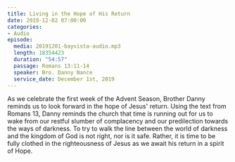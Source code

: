 ```yaml
---
title: Living in the Hope of His Return
date: 2019-12-02 07:00:00
categories:
- Audio
episode:
  media: 20191201-bayvista-audio.mp3
  length: 18354423
  duration: "54:57"
  passage: Romans 13:11-14
  speaker: Bro. Danny Nance
  service_date: December 1st, 2019
---
```

As we celebrate the first week of the Advent Season, Brother Danny reminds us to look forward in the hope of Jesus' return.  Using the text from Romans 13, Danny reminds the church that time is running out for us to wake from our restful slumber of complacency and our predilection towards the ways of darkness.  To try to walk the line between the world of darkness and the kingdom of God is not right, nor is it safe.  Rather, it is time to be fully clothed in the righteousness of Jesus as we await his return in a spirit of Hope.